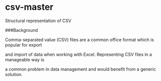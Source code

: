 # csv-master
Structural representation of CSV

###Background

Comma-separated value (CSV) files are a common office format which is popular for export

and import of data when working with Excel. Representing CSV files in a manageable way is

a common problem in data management and would benefit from a generic solution.

